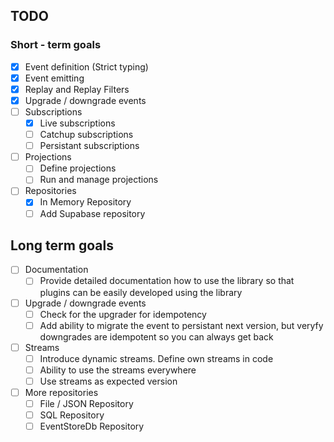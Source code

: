 ## TODO

### Short - term goals

- [x] Event definition (Strict typing)
- [x] Event emitting
- [x] Replay and Replay Filters
- [x] Upgrade / downgrade events
- [ ] Subscriptions
  - [x] Live subscriptions
  - [ ] Catchup subscriptions
  - [ ] Persistant subscriptions
- [ ] Projections
  - [ ] Define projections
  - [ ] Run and manage projections
- [ ] Repositories
  - [x] In Memory Repository
  - [ ] Add Supabase repository

## Long term goals

- [ ] Documentation
  - [ ] Provide detailed documentation how to use the library so that plugins can be easily developed using the library
- [ ] Upgrade / downgrade events
  - [ ] Check for the upgrader for idempotency
  - [ ] Add ability to migrate the event to persistant next version, but veryfy downgrades are idempotent so you can always get back
- [ ] Streams
  - [ ] Introduce dynamic streams. Define own streams in code
  - [ ] Ability to use the streams everywhere
  - [ ] Use streams as expected version
- [ ] More repositories
  - [ ] File / JSON Repository
  - [ ] SQL Repository
  - [ ] EventStoreDb Repository
